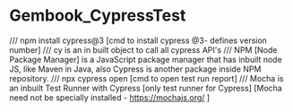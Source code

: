 # Gembook_CypressTest
/// npm install cypress@3 [cmd to install cypress @3- defines version number]
///  cy is an in built object to call all cypress API's
/// NPM [Node Package Manager] is a JavaScript package manager that has inbuilt node JS, like Maven in Java, also Cypress is another package inside NPM repository.
/// npx cypress open [cmd to open test run report]
/// Mocha is an inbuilt Test Runner with Cypress [only test runner for Cypress] [Mocha need not be specially installed - https://mochajs.org/ ]

